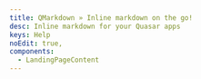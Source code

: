 ```yaml
---
title: QMarkdown » Inline markdown on the go!
desc: Inline markdown for your Quasar apps
keys: Help
noEdit: true,
components:
  - LandingPageContent
---
```

<landing-page-content />
